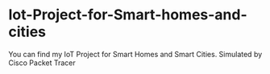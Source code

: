 # Iot-Project-for-Smart-homes-and-cities
You can find my IoT Project for Smart Homes and Smart Cities. 
Simulated by Cisco Packet Tracer
